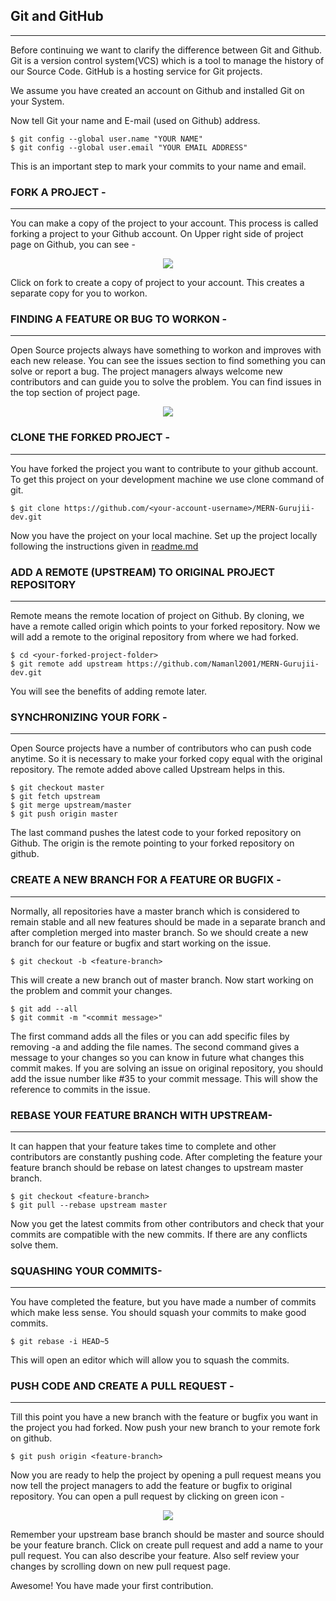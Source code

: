 ## Git and GitHub
***
Before continuing we want to clarify the difference between Git and Github. Git is a version control system(VCS) which is a tool to manage the history of our Source Code. GitHub is a hosting service for Git projects.

We assume you have created an account on Github and installed Git on your System.

Now tell Git your name and E-mail (used on Github) address.

``` 
$ git config --global user.name "YOUR NAME" 
$ git config --global user.email "YOUR EMAIL ADDRESS"
```
This is an important step to mark your commits to your name and email.

### FORK A PROJECT -
***
You can make a copy of the project to your account. This process is called forking a project to your Github account. On Upper right side of project page on Github, you can see -

<p align="center">  <img  src="https://i.imgur.com/P0n6f97.png">  </p>

Click on fork to create a copy of project to your account. This creates a separate copy for you to workon.

### FINDING A FEATURE OR BUG TO WORKON - 
***
Open Source projects always have something to workon and improves with each new release. You can see the issues section to find something you can solve or report a bug. The project managers always welcome new contributors and can guide you to solve the problem. You can find issues in the top section of project page.

<p align="center"> <img src="https://user-images.githubusercontent.com/56021229/110752824-c8fbf880-826b-11eb-9282-9329f850f876.png" /></p>


### CLONE THE FORKED PROJECT -
***
You have forked the project you want to contribute to your github account. To get this project on your development machine we use clone command of git.

```
$ git clone https://github.com/<your-account-username>/MERN-Gurujii-dev.git
```
Now you have the project on your local machine. Set up the project locally following the instructions given in [readme.md](https://github.com/Namanl2001/MERN-Gurujii-dev/blob/master/README.md)

### ADD A REMOTE (UPSTREAM) TO ORIGINAL PROJECT REPOSITORY 
***
Remote means the remote location of project on Github. By cloning, we have a remote called origin which points to your forked repository. Now we will add a remote to the original repository from where we had forked.

```
$ cd <your-forked-project-folder>
$ git remote add upstream https://github.com/Namanl2001/MERN-Gurujii-dev.git
```
You will see the benefits of adding remote later.

### SYNCHRONIZING YOUR FORK -
***
Open Source projects have a number of contributors who can push code anytime. So it is necessary to make your forked copy equal with the original repository. The remote added above called Upstream helps in this.

```
$ git checkout master
$ git fetch upstream
$ git merge upstream/master
$ git push origin master
```
The last command pushes the latest code to your forked repository on Github. The origin is the remote pointing to your forked repository on github.

### CREATE A NEW BRANCH FOR A FEATURE OR BUGFIX -
***
Normally, all repositories have a master branch which is considered to remain stable and all new features should be made in a separate branch and after completion merged into master branch. So we should create a new branch for our feature or bugfix and start working on the issue.

```
$ git checkout -b <feature-branch>
```
This will create a new branch out of master branch. Now start working on the problem and commit your changes.

```
$ git add --all
$ git commit -m "<commit message>"
```
The first command adds all the files or you can add specific files by removing -a and adding the file names. The second command gives a message to your changes so you can know in future what changes this commit makes. If you are solving an issue on original repository, you should add the issue number like #35 to your commit message. This will show the reference to commits in the issue.

### REBASE YOUR FEATURE BRANCH WITH UPSTREAM-
***
It can happen that your feature takes time to complete and other contributors are constantly pushing code. After completing the feature your feature branch should be rebase on latest changes to upstream master branch.

```
$ git checkout <feature-branch>
$ git pull --rebase upstream master
```
Now you get the latest commits from other contributors and check that your commits are compatible with the new commits. If there are any conflicts solve them.

### SQUASHING YOUR COMMITS-
***
You have completed the feature, but you have made a number of commits which make less sense. You should squash your commits to make good commits.

```
$ git rebase -i HEAD~5
```
This will open an editor which will allow you to squash the commits.

### PUSH CODE AND CREATE A PULL REQUEST -
***
Till this point you have a new branch with the feature or bugfix you want in the project you had forked. Now push your new branch to your remote fork on github.

```
$ git push origin <feature-branch>
```
Now you are ready to help the project by opening a pull request means you now tell the project managers to add the feature or bugfix to original repository. You can open a pull request by clicking on green icon -

<p align="center">  <img  src="https://i.imgur.com/aGaqAD5.png">  </p>

Remember your upstream base branch should be master and source should be your feature branch. Click on create pull request and add a name to your pull request. You can also describe your feature. Also self review your changes by scrolling down on new pull request page.

Awesome! You have made your first contribution.
